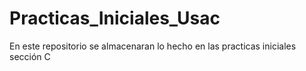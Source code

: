 # Practicas_Iniciales_Usac
En este repositorio se almacenaran lo hecho en las practicas iniciales sección C
